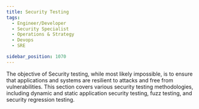 ```yaml
---
title: Security Testing
tags:
  - Engineer/Developer
  - Security Specialist
  - Operations & Strategy
  - Devops
  - SRE

sidebar_position: 1070
---
```


The objective of Security testing, while most likely impossible, is to ensure that applications and systems are resilient to attacks and free from vulnerabilities. This section covers various security testing methodologies, including dynamic and static application security testing, fuzz testing, and security regression testing.
